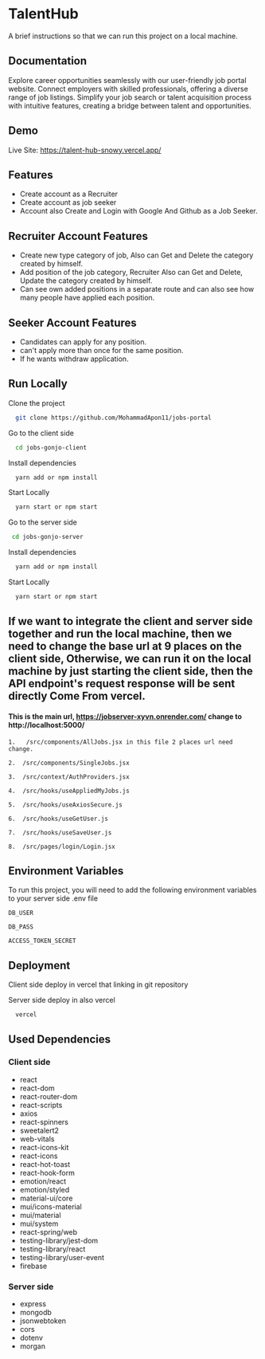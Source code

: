 
# TalentHub

A brief instructions so that we can run this project on a local machine.


## Documentation

Explore career opportunities seamlessly with our user-friendly job portal website. Connect employers with skilled professionals, offering a diverse range of job listings. Simplify your job search or talent acquisition process with intuitive features, creating a bridge between talent and opportunities.
## Demo
Live Site:
https://talent-hub-snowy.vercel.app/
## Features

- Create account as a Recruiter
- Create account as job seeker
- Account also Create and Login with Google And Github as a Job Seeker.
 
## Recruiter Account Features

- Create new type category of job, Also can Get and Delete the category created by himself.
- Add position of the job category, Recruiter Also can Get and Delete, Update the category created by himself.
- Can see own added positions in a separate route and can also see how many people have applied each position.

## Seeker Account Features

- Candidates can apply for any position.
- can't apply more than once for the same position.
- If he wants withdraw application.


## Run Locally

Clone the project

```bash
  git clone https://github.com/MohammadApon11/jobs-portal
```

Go to the client side

```bash
  cd jobs-gonjo-client
```

Install dependencies

```bash
  yarn add or npm install
```

Start Locally

```bash
  yarn start or npm start
```
Go to the server side

```bash
 cd jobs-gonjo-server
```

Install dependencies

```bash
  yarn add or npm install
```
Start Locally

```bash
  yarn start or npm start
```
## If we want to integrate the client and server side together and run the local machine, then we need to change the base url at 9 places on the client side, Otherwise, we can run it on the local machine by just starting the client side, then the API endpoint's request response will be sent directly Come From vercel.

#### This is the main url, https://jobserver-xyvn.onrender.com/ change to http://localhost:5000/

```http
1.   /src/components/AllJobs.jsx in this file 2 places url need change.
```

```http
2.  /src/components/SingleJobs.jsx
```

```http
3.  /src/context/AuthProviders.jsx
```

```http
4.  /src/hooks/useAppliedMyJobs.js
```

```http
5.  /src/hooks/useAxiosSecure.js
```

```http
6.  /src/hooks/useGetUser.js
```

```http
7.  /src/hooks/useSaveUser.js
```

```http
8.  /src/pages/login/Login.jsx
```
## Environment Variables

To run this project, you will need to add the following environment variables to your server side .env file

`DB_USER`

`DB_PASS`

`ACCESS_TOKEN_SECRET`
## Deployment

Client side deploy in vercel that linking in git repository

Server side deploy in also vercel

```bash
  vercel
```
## Used Dependencies

### Client side
- react
- react-dom
- react-router-dom
- react-scripts
- axios
- react-spinners
- sweetalert2
- web-vitals
- react-icons-kit
- react-icons
- react-hot-toast
- react-hook-form
- emotion/react
- emotion/styled
- material-ui/core
- mui/icons-material
- mui/material
- mui/system
- react-spring/web
- testing-library/jest-dom
- testing-library/react
- testing-library/user-event
- firebase
### Server side
- express
- mongodb
- jsonwebtoken
- cors
- dotenv
- morgan
